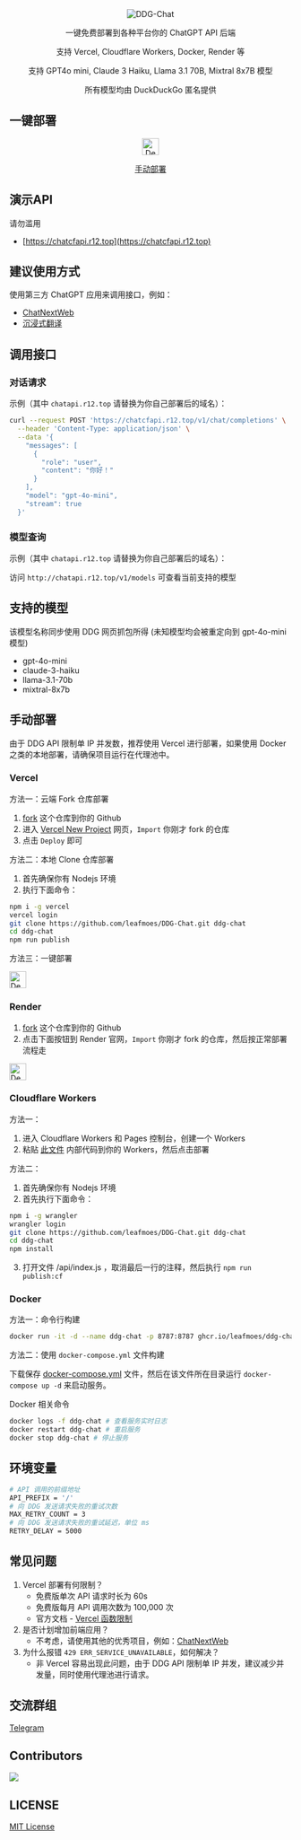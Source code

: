 <div align="center">
<img src="https://socialify.git.ci/leafmoes/DDG-Chat/image?font=Inter&forks=1&issues=1&logo=https://duckduckgo.com/assets/logo_header.v109.svg&name=1&pattern=Plus&pulls=1&stargazers=1&theme=Auto" alt="DDG-Chat"/>

一键免费部署到各种平台你的 ChatGPT API 后端

支持 Vercel, Cloudflare Workers, Docker, Render 等

支持 GPT4o mini, Claude 3 Haiku, Llama 3.1 70B, Mixtral 8x7B 模型

所有模型均由 DuckDuckGo 匿名提供

</div>

## 一键部署

<div align="center">

[<img src="https://vercel.com/button" alt="Deploy on Vercel" height="30">](https://vercel.com/new/clone?repository-url=https://github.com/leafmoes/ddg-chat&project-name=ddg-chat&repository-name=ddg-chat) 

[手动部署](https://github.com/leafmoes/DDG-Chat#手动部署)

</div>

## 演示API

请勿滥用

- [https://chatcfapi.r12.top](https://chatcfapi.r12.top)

## 建议使用方式

使用第三方 ChatGPT 应用来调用接口，例如：
- [ChatNextWeb](https://github.com/ChatGPTNextWeb/ChatGPT-Next-Web)
- [沉浸式翻译](https://immersivetranslate.com)

## 调用接口

### 对话请求

示例（其中 `chatapi.r12.top` 请替换为你自己部署后的域名）：

```bash
curl --request POST 'https://chatcfapi.r12.top/v1/chat/completions' \
  --header 'Content-Type: application/json' \
  --data '{
    "messages": [
      {
        "role": "user",
        "content": "你好！"
      }
    ],
    "model": "gpt-4o-mini",
    "stream": true
  }'
```

### 模型查询

示例（其中 `chatapi.r12.top` 请替换为你自己部署后的域名）：

访问 `http://chatapi.r12.top/v1/models` 可查看当前支持的模型

## 支持的模型

该模型名称同步使用 DDG 网页抓包所得 (未知模型均会被重定向到 gpt-4o-mini 模型)

- gpt-4o-mini
- claude-3-haiku
- llama-3.1-70b
- mixtral-8x7b

## 手动部署

由于 DDG API 限制单 IP 并发数，推荐使用 Vercel 进行部署，如果使用 Docker 之类的本地部署，请确保项目运行在代理池中。

### Vercel

方法一：云端 Fork 仓库部署

1. [fork](https://github.com/leafmoes/ddg-chat/fork) 这个仓库到你的 Github
2. 进入 [Vercel New Project](https://vercel.com/new/) 网页，`Import` 你刚才 fork 的仓库
3. 点击 `Deploy` 即可

方法二：本地 Clone 仓库部署
1. 首先确保你有 Nodejs 环境
2. 执行下面命令：

```bash
npm i -g vercel
vercel login
git clone https://github.com/leafmoes/DDG-Chat.git ddg-chat
cd ddg-chat
npm run publish
```

方法三：一键部署

[<img src="https://vercel.com/button" alt="Deploy on Vercel" height="30">](https://vercel.com/new/clone?repository-url=https%3A%2F%2Fgithub.com%2Fleafmoes%2Fddg-chat&project-name=ddg-chat&repository-name=ddg-chat)

### Render
1. [fork](https://github.com/leafmoes/ddg-chat/fork) 这个仓库到你的 Github
2. 点击下面按钮到 Render 官网，`Import` 你刚才 fork 的仓库，然后按正常部署流程走

[<img src="https://render.com/images/deploy-to-render-button.svg" alt="Deploy on Render" height="30">](https://render.com/deploy)

### Cloudflare Workers

方法一：

1. 进入 Cloudflare Workers 和 Pages 控制台，创建一个 Workers
2. 粘贴 [此文件](https://github.com/leafmoes/DDG-Chat/blob/master/dist/index.js) 内部代码到你的 Workers，然后点击部署

方法二：

1. 首先确保你有 Nodejs 环境
2. 首先执行下面命令：

```bash
npm i -g wrangler
wrangler login
git clone https://github.com/leafmoes/DDG-Chat.git ddg-chat
cd ddg-chat
npm install
```

3. 打开文件 /api/index.js ，取消最后一行的注释，然后执行 `npm run publish:cf`

### Docker

方法一：命令行构建
```bash
docker run -it -d --name ddg-chat -p 8787:8787 ghcr.io/leafmoes/ddg-chat:latest
```

方法二：使用 `docker-compose.yml` 文件构建

下载保存 [docker-compose.yml](https://github.com/leafmoes/DDG-Chat/blob/master/docker-compose.yml) 文件，然后在该文件所在目录运行 `docker-compose up -d` 来启动服务。

Docker 相关命令

```bash
docker logs -f ddg-chat # 查看服务实时日志
docker restart ddg-chat # 重启服务
docker stop ddg-chat # 停止服务
```

## 环境变量

```bash
# API 调用的前缀地址
API_PREFIX = '/'
# 向 DDG 发送请求失败的重试次数
MAX_RETRY_COUNT = 3
# 向 DDG 发送请求失败的重试延迟，单位 ms
RETRY_DELAY = 5000
```

## 常见问题

1. Vercel 部署有何限制？
   - 免费版单次 API 请求时长为 60s
   - 免费版每月 API 调用次数为 100,000 次
   - 官方文档 - [Vercel 函数限制](https://vercel.com/docs/functions/limitations#vercel-functions-limitations)
2. 是否计划增加前端应用？
   - 不考虑，请使用其他的优秀项目，例如：[ChatNextWeb](https://github.com/ChatGPTNextWeb/ChatGPT-Next-Web)
3. 为什么报错 `429 ERR_SERVICE_UNAVAILABLE`，如何解决？
   - 非 Vercel 容易出现此问题，由于 DDG API 限制单 IP 并发，建议减少并发量，同时使用代理池进行请求。

## 交流群组

[Telegram](https://t.me/None)

## Contributors

<a href="https://github.com/leafmoes/ddg-chat/graphs/contributors">
  <img src="https://contrib.rocks/image?repo=leafmoes/ddg-chat" />
</a>

## LICENSE

[MIT License](https://github.com/leafmoes/DDG-Chat/blob/master/LICENSE)

